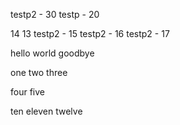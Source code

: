 testp2 - 30
testp - 20

14
13
testp2 - 15
testp2 - 16
testp2 - 17

hello
world
goodbye

one
two
three

four
five

ten
eleven
twelve
